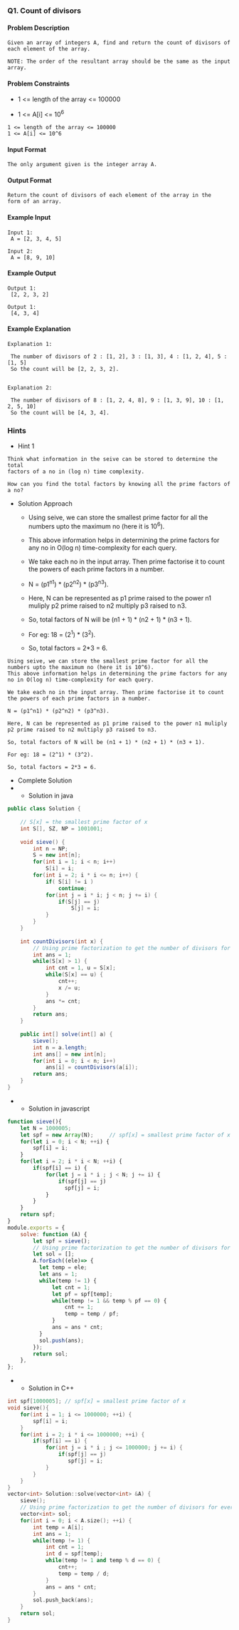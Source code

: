 ### Q1. Count of divisors
#### Problem Description
```text
Given an array of integers A, find and return the count of divisors of 
each element of the array.

NOTE: The order of the resultant array should be the same as the input 
array.
```
#### Problem Constraints
* <p>1 &lt;= length of the array &lt;= 100000 <br>
* 1 &lt;= A[i] &lt;= 10<sup>6</sup></p>
```text
1 <= length of the array <= 100000
1 <= A[i] <= 10^6
```
#### Input Format
```text
The only argument given is the integer array A.
```
#### Output Format
```text
Return the count of divisors of each element of the array in the 
form of an array.
```
#### Example Input
```text
Input 1:
 A = [2, 3, 4, 5]

Input 2:
 A = [8, 9, 10]
```
#### Example Output
```text
Output 1:
 [2, 2, 3, 2]

Output 1:
 [4, 3, 4]
```
#### Example Explanation
```text
Explanation 1:

 The number of divisors of 2 : [1, 2], 3 : [1, 3], 4 : [1, 2, 4], 5 : [1, 5]
 So the count will be [2, 2, 3, 2].


Explanation 2:

 The number of divisors of 8 : [1, 2, 4, 8], 9 : [1, 3, 9], 10 : [1, 2, 5, 10]
 So the count will be [4, 3, 4].
```
### Hints
* Hint 1
```text
Think what information in the seive can be stored to determine the total 
factors of a no in (log n) time complexity.

How can you find the total factors by knowing all the prime factors of 
a no?
```
* Solution Approach
    * <div><p>Using seive, we can store the smallest prime factor for all the numbers upto the maximum no (here it is 10<sup>6</sup>).<br>
    * This above information helps in determining the prime factors for any no in O(log n) time-complexity for each query.</p>
    * <p>We take each no in the input array. Then prime factorise it to count the powers of each prime factors in a number.</p>
    * <p>        N = (p1<sup>n1</sup>) * (p2<sup>n2</sup>) * (p3<sup>n3</sup>).</p>
    * <p>        Here, N can be represented as p1 prime raised to the power n1 muliply p2 prime raised to n2 multiply p3 raised to n3.</p>
    * <p>        So, total factors of N  will be (n1 + 1) * (n2 + 1) * (n3 + 1).</p>
    * <p>For eg: 18 = (2<sup>1</sup>) * (3<sup>2</sup>).</p>
    * <p>So, total factors = 2*3 = 6.</p></div>

```text
Using seive, we can store the smallest prime factor for all the numbers upto the maximum no (here it is 10^6).
This above information helps in determining the prime factors for any no in O(log n) time-complexity for each query.

We take each no in the input array. Then prime factorise it to count the powers of each prime factors in a number.

N = (p1^n1) * (p2^n2) * (p3^n3).

Here, N can be represented as p1 prime raised to the power n1 muliply p2 prime raised to n2 multiply p3 raised to n3.

So, total factors of N will be (n1 + 1) * (n2 + 1) * (n3 + 1).

For eg: 18 = (2^1) * (3^2).

So, total factors = 2*3 = 6.
```
* Complete Solution
* * Solution in java
```java
public class Solution {
    
    // S[x] = the smallest prime factor of x
    int S[], SZ, NP = 1001001;
    
    void sieve() {
        int n = NP;
        S = new int[n];
        for(int i = 1; i < n; i++) 
            S[i] = i;
        for(int i = 2; i * i <= n; i++) {
            if( S[i] != i )
                continue;
            for(int j = i * i; j < n; j += i) {
                if(S[j] == j)
                    S[j] = i;
            }
        }
    }
    
    int countDivisors(int x) {
        // Using prime factorization to get the number of divisors for every integer
        int ans = 1;
        while(S[x] > 1) {
            int cnt = 1, u = S[x];
            while(S[x] == u) {
                cnt++;
                x /= u;
            }
            ans *= cnt;
        }
        return ans;    
    }
    
    public int[] solve(int[] a) {
        sieve();
        int n = a.length;
        int ans[] = new int[n];
        for(int i = 0; i < n; i++)
            ans[i] = countDivisors(a[i]);
        return ans;
    }
}
```
* * Solution in javascript
```javascript
function sieve(){
    let N = 1000005;
    let spf = new Array(N);     // spf[x] = smallest prime factor of x
    for(let i = 0; i < N; ++i) {
        spf[i] = i;
    }
    for(let i = 2; i * i < N; ++i) {
        if(spf[i] == i) {
            for(let j = i * i ; j < N; j += i) {
                if(spf[j] == j) 
                  spf[j] = i;
            }
        }
    }
    return spf;
}
module.exports = {
    solve: function (A) {
        let spf = sieve();
        // Using prime factorization to get the number of divisors for every integer
        let sol = [];
        A.forEach((ele)=> {
          let temp = ele;
          let ans = 1;
          while(temp != 1) {
              let cnt = 1;
              let pf = spf[temp];
              while(temp != 1 && temp % pf == 0) {
                  cnt += 1;
                  temp = temp / pf;
              }
              ans = ans * cnt;
          }
          sol.push(ans);
        });
        return sol;
    },
};
```
* * Solution in C++
```cpp
int spf[1000005]; // spf[x] = smallest prime factor of x
void sieve(){
    for(int i = 1; i <= 1000000; ++i) {
        spf[i] = i;
    }
    for(int i = 2; i * i <= 1000000; ++i) {
        if(spf[i] == i) {
            for(int j = i * i ; j <= 1000000; j += i) {
                if(spf[j] == j) 
                   spf[j] = i;
            }
        }
    }
}
vector<int> Solution::solve(vector<int> &A) {
    sieve();
    // Using prime factorization to get the number of divisors for every integer
    vector<int> sol;
    for(int i = 0; i < A.size(); ++i) {
        int temp = A[i];
        int ans = 1;
        while(temp != 1) {
            int cnt = 1;
            int d = spf[temp];
            while(temp != 1 and temp % d == 0) {
                cnt++;
                temp = temp / d;
            }
            ans = ans * cnt;
        }
        sol.push_back(ans);
    }
    return sol;
}
```
